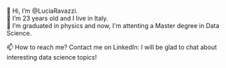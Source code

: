 
👋 Hi, I’m @LuciaRavazzi. <br>
👀 I’m 23 years old and I live in Italy. <br>
🏢 I’m graduated in physics and now, I'm attenting a Master degree in Data Science. <br>

📫 How to reach me? Contact me on LinkedIn: I will be glad to chat about interesting data science topics!

<!---
LuciaRavazzi/LuciaRavazzi is a ✨ special ✨ repository because its `README.md` (this file) appears on your GitHub profile.
You can click the Preview link to take a look at your changes.
--->
